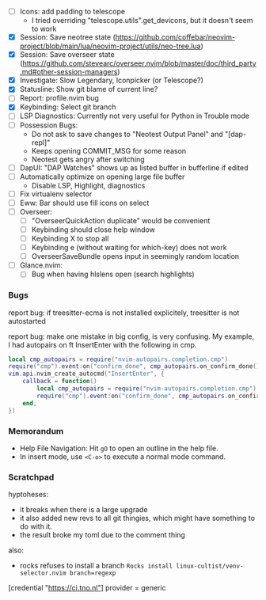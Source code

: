 
- [ ] Icons: add padding to telescope
    - I tried overriding "telescope.utils".get_devicons, but it doesn't seem to work
- [x] Session: Save neotree state (https://github.com/coffebar/neovim-project/blob/main/lua/neovim-project/utils/neo-tree.lua)
- [x] Session: Save overseer state (https://github.com/stevearc/overseer.nvim/blob/master/doc/third_party.md#other-session-managers)
- [x] Investigate: Slow Legendary, Iconpicker (or Telescope?)
- [x] Statusline: Show git blame of current line?
- [ ] Report: profile.nvim bug
- [x] Keybinding: Select git branch
- [ ] LSP Diagnostics: Currently not very useful for Python in Trouble mode
- [ ] Possession Bugs: 
    - Do not ask to save changes to "Neotest Output Panel" and "[dap-repl]"
    - Keeps opening COMMIT_MSG for some reason
    - Neotest gets angry after switching
- [ ] DapUI: "DAP Watches" shows up as listed buffer in bufferline if edited
- [ ] Automatically optimize on opening large file buffer
    - Disable LSP, Highlight, diagnostics
- [ ] Fix virtualenv selector
- [ ] Eww: Bar should use fill icons on select
- [ ] Overseer: 
    - [ ] "OverseerQuickAction duplicate" would be convenient
    - [ ] Keybinding <Esc> should close help window
    - [ ] Keybinding X to stop all
    - [ ] Keybinding <leader>e (without waiting for which-key) does not work
    - [ ] OverseerSaveBundle opens input in seemingly random location
- [ ] Glance.nvim:
    - [ ] Bug when having hlslens open (search highlights)

### Bugs

report bug: if treesitter-ecma is not installed explicitely, treesitter is not
autostarted

report bug: make one mistake in big config, is very confusing. My example, I had 
autopairs on ft InsertEnter with the following in cmp.
```lua
local cmp_autopairs = require("nvim-autopairs.completion.cmp")
require("cmp").event:on("confirm_done", cmp_autopairs.on_confirm_done())
vim.api.nvim_create_autocmd("InsertEnter", {
    callback = function()
        local cmp_autopairs = require("nvim-autopairs.completion.cmp")
        require("cmp").event:on("confirm_done", cmp_autopairs.on_confirm_done())
    end,
})
```

### Memorandum
- Help File Navigation: Hit `gO` to open an outline in the help file.
- In insert mode, use `<C-o>` to execute a normal mode command.


### Scratchpad

hyptoheses:
- it breaks when there is a large upgrade 
- it also added new revs to all git thingies, which might have something to do with it.
- the result broke my toml due to the comment thing


also:
- rocks refuses to install a branch
`Rocks install linux-cultist/venv-selector.nvim branch=regexp`


[credential "https://ci.tno.nl"]
	provider = generic
